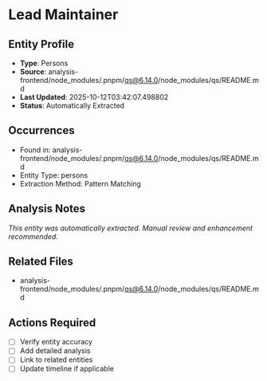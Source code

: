# Lead Maintainer

## Entity Profile
- **Type**: Persons
- **Source**: analysis-frontend/node_modules/.pnpm/qs@6.14.0/node_modules/qs/README.md
- **Last Updated**: 2025-10-12T03:42:07.498802
- **Status**: Automatically Extracted

## Occurrences
- Found in: analysis-frontend/node_modules/.pnpm/qs@6.14.0/node_modules/qs/README.md
- Entity Type: persons
- Extraction Method: Pattern Matching

## Analysis Notes
*This entity was automatically extracted. Manual review and enhancement recommended.*

## Related Files
- analysis-frontend/node_modules/.pnpm/qs@6.14.0/node_modules/qs/README.md

## Actions Required
- [ ] Verify entity accuracy
- [ ] Add detailed analysis
- [ ] Link to related entities
- [ ] Update timeline if applicable
